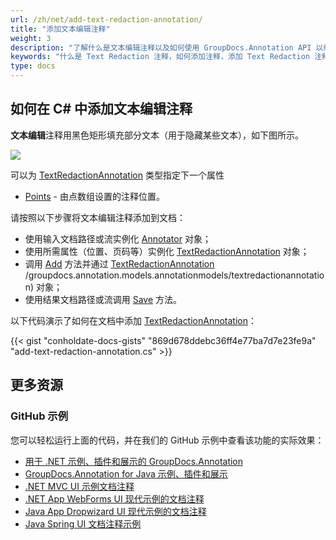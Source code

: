 ```yaml
---
url: /zh/net/add-text-redaction-annotation/
title: "添加文本编辑注释"
weight: 3
description: "了解什么是文本编辑注释以及如何使用 GroupDocs.Annotation API 以编程方式将其添加到文档中，该 API 是 Conholdate.Total for .NET 的一部分。"
keywords: "什么是 Text Redaction 注释，如何添加注释，添加 Text Redaction 注释"
type: docs
---
```


## 如何在 C# 中添加文本编辑注释

**文本编辑**注释用黑色矩形填充部分文本（用于隐藏某些文本），如下图所示。

![](https://docs.groupdocs.com/annotation/net/images/add-text-redaction-annotation.png)

可以为 [TextRedactionAnnotation](https://apireference.groupdocs.com/net/annotation/groupdocs.annotation.models.annotationmodels/textredactionannotation) 类型指定下一个属性

* [Points](https://apireference.groupdocs.com/annotation/net/groupdocs.annotation.models.annotationmodels/textredactionannotation/properties/points) - 由点数组设置的注释位置。
    




请按照以下步骤将文本编辑注释添加到文档：

* 使用输入文档路径或流实例化 [Annotator](https://apireference.groupdocs.com/net/annotation/groupdocs.annotation/annotator) 对象；
* 使用所需属性（位置、页码等）实例化 [TextRedactionAnnotation](https://apireference.groupdocs.com/net/annotation/groupdocs.annotation.models.annotationmodels/textredactionannotation) 对象；
* 调用 [Add](https://apireference.groupdocs.com/net/annotation/groupdocs.annotation/annotator/methods/add) 方法并通过 [TextRedactionAnnotation](https://apireference.groupdocs.com/net/annotation) /groupdocs.annotation.models.annotationmodels/textredactionannotation) 对象；
* 使用结果文档路径或流调用 [Save](https://apireference.groupdocs.com/net/annotation/groupdocs.annotation/annotator/methods/save/index) 方法。

以下代码演示了如何在文档中添加 [TextRedactionAnnotation](https://apireference.groupdocs.com/net/annotation/groupdocs.annotation.models.annotationmodels/textredactionannotation)：

{{< gist "conholdate-docs-gists" "869d678ddebc36ff4e77ba7d7e23fe9a" "add-text-redaction-annotation.cs" >}}
    




## 更多资源
### GitHub 示例
您可以轻松运行上面的代码，并在我们的 GitHub 示例中查看该功能的实际效果：

* [用于 .NET 示例、插件和展示的 GroupDocs.Annotation](https://github.com/groupdocs-annotation/GroupDocs.Annotation-for-.NET)
* [GroupDocs.Annotation for Java 示例、插件和展示](https://github.com/groupdocs-annotation/GroupDocs.Annotation-for-Java)
* [.NET MVC UI 示例文档注释](https://github.com/groupdocs-annotation/GroupDocs.Annotation-for-.NET-MVC)
* [.NET App WebForms UI 现代示例的文档注释](https://github.com/groupdocs-annotation/GroupDocs.Annotation-for-.NET-WebForms)
* [Java App Dropwizard UI 现代示例的文档注释](https://github.com/groupdocs-annotation/GroupDocs.Annotation-for-Java-Dropwizard)
* [Java Spring UI 文档注释示例](https://github.com/groupdocs-annotation/GroupDocs.Annotation-for-Java-Spring)
    






